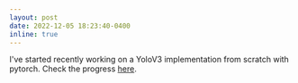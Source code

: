 ```yaml
---
layout: post
date: 2022-12-05 18:23:40-0400
inline: true
---
```


I've started recently working on a YoloV3 implementation from scratch with pytorch. Check the progress <a href="https://github.com/fm94/yolov3-from-scratch">here</a>.
